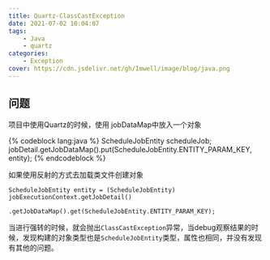 ```yaml
---
title: Quartz-ClassCastException
date: 2021-07-02 10:04:07
tags:
    - Java
    - quartz
categories:
    - Exception
cover: https://cdn.jsdelivr.net/gh/Imwell/image/blog/java.png
---
```

## 问题
项目中使用Quartz的时候，使用 jobDataMap中放入一个对象

{% codeblock lang:java %}
ScheduleJobEntity scheduleJob;
jobDetail.getJobDataMap().put(ScheduleJobEntity.ENTITY_PARAM_KEY, entity);
{% endcodeblock %}

如果使用反射的方式去加载类文件创建对象
```
ScheduleJobEntity entity = (ScheduleJobEntity) jobExecutionContext.getJobDetail()
                .getJobDataMap().get(ScheduleJobEntity.ENTITY_PARAM_KEY);
```
当进行强转的时候，就会抛出`ClassCastException`异常，当debug观察结果的时候，发现构建的对象类型也是`ScheduleJobEntity`类型，属性也相同，并没有发现
有其他的问题。
